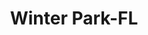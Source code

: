 ---
title: Winter Park-FL
slug: winter-park-fl
f_state:
- cms/state/florida.md
f_locations:
- cms/payday-loan/a-c-e-cash-express-318.md
- cms/payday-loan/a-c-e-cash-express-319.md
- cms/payday-loan/a-c-e-cash-express-320.md
- cms/payday-loan/a-1-check-cashing-inc-557.md
- cms/payday-loan/action-check-cashing-inc-982.md
- cms/payday-loan/action-check-cashing-inc-983.md
- cms/payday-loan/advance-america-2726.md
- cms/payday-loan/c-c-s-financial-services---store-no-6-5664.md
- cms/payday-loan/cash-to-go-8747.md
- cms/payday-loan/ccs-financial-services-9540.md
- cms/payday-loan/ccs-financial-services-9541.md
- cms/payday-loan/ccs-financial-services-inc-9555.md
- cms/payday-loan/check-cashing-services-10959.md
- cms/payday-loan/fast-check-17867.md
- cms/payday-loan/jacks-quick-cash-inc-19817.md
- cms/payday-loan/rapid-cash-advances-inc-25719.md
- cms/payday-loan/rapid-cash-advances-inc-25720.md
- cms/payday-loan/th-e-check-cashing-store-27425.md
- cms/payday-loan/th-e-check-cashing-store-27445.md
- cms/payday-loan/th-e-check-cashing-store-27446.md
updated-on: '2024-05-30T13:41:28.615Z'
created-on: '2024-05-30T13:41:28.615Z'
published-on: '2024-05-30T13:54:32.469Z'
f_city: Winter Park
layout: '[city].html'
tags: city
---